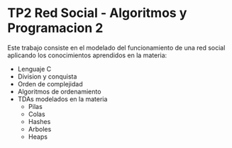 # TP2 Red Social - Algoritmos y Programacion 2

Este trabajo consiste en el modelado del funcionamiento de una red social aplicando los conocimientos aprendidos en la materia:
- Lenguaje C
- Division y conquista
- Orden de complejidad
- Algoritmos de ordenamiento
- TDAs modelados en la materia
  - Pilas
  - Colas
  - Hashes
  - Arboles
  - Heaps
